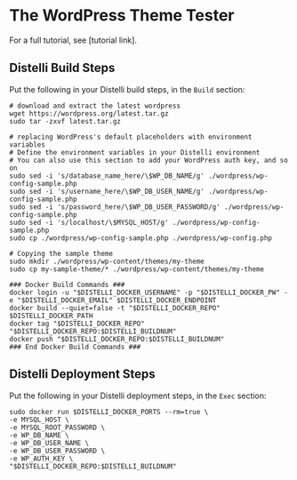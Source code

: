 # The WordPress Theme Tester

For a full tutorial, see [tutorial link].

## Distelli Build Steps
Put the following in your Distelli build steps, in the `Build` section:

```
# download and extract the latest wordpress
wget https://wordpress.org/latest.tar.gz
sudo tar -zxvf latest.tar.gz

# replacing WordPress's default placeholders with environment variables
# Define the environment variables in your Distelli environment
# You can also use this section to add your WordPress auth key, and so on
sudo sed -i 's/database_name_here/\$WP_DB_NAME/g' ./wordpress/wp-config-sample.php
sudo sed -i 's/username_here/\$WP_DB_USER_NAME/g' ./wordpress/wp-config-sample.php
sudo sed -i 's/password_here/\$WP_DB_USER_PASSWORD/g' ./wordpress/wp-config-sample.php
sudo sed -i 's/localhost/\$MYSQL_HOST/g' ./wordpress/wp-config-sample.php
sudo cp ./wordpress/wp-config-sample.php ./wordpress/wp-config.php

# Copying the sample theme
sudo mkdir ./wordpress/wp-content/themes/my-theme
sudo cp my-sample-theme/* ./wordpress/wp-content/themes/my-theme

### Docker Build Commands ###
docker login -u "$DISTELLI_DOCKER_USERNAME" -p "$DISTELLI_DOCKER_PW" -e "$DISTELLI_DOCKER_EMAIL" $DISTELLI_DOCKER_ENDPOINT
docker build --quiet=false -t "$DISTELLI_DOCKER_REPO" $DISTELLI_DOCKER_PATH
docker tag "$DISTELLI_DOCKER_REPO" "$DISTELLI_DOCKER_REPO:$DISTELLI_BUILDNUM"
docker push "$DISTELLI_DOCKER_REPO:$DISTELLI_BUILDNUM"
### End Docker Build Commands ###
```

## Distelli Deployment Steps
Put the following in your Distelli deployment steps, in the `Exec` section:

```
sudo docker run $DISTELLI_DOCKER_PORTS --rm=true \
-e MYSQL_HOST \
-e MYSQL_ROOT_PASSWORD \
-e WP_DB_NAME \
-e WP_DB_USER_NAME \
-e WP_DB_USER_PASSWORD \
-e WP_AUTH_KEY \
"$DISTELLI_DOCKER_REPO:$DISTELLI_BUILDNUM"
```
